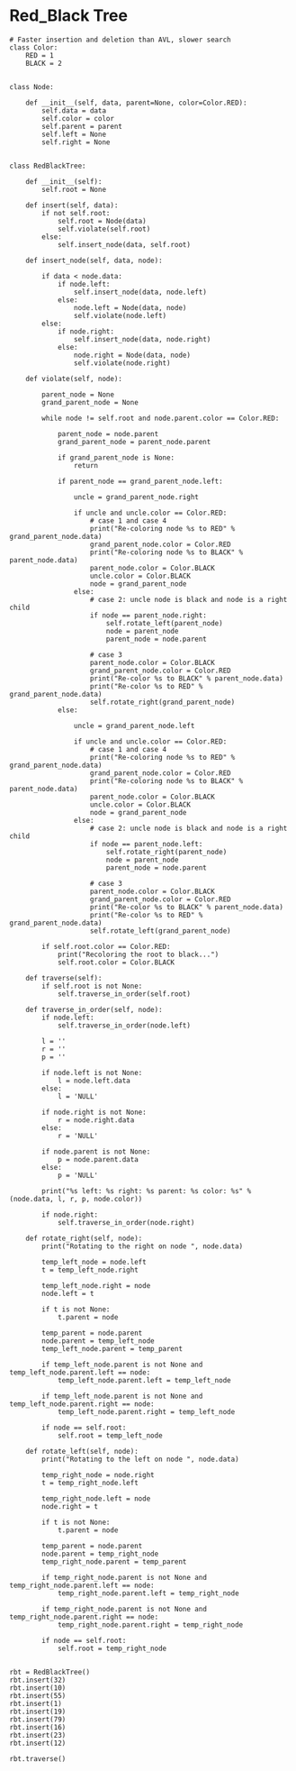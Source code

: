 # Red_Black Tree

    # Faster insertion and deletion than AVL, slower search
    class Color:
        RED = 1
        BLACK = 2


    class Node:

        def __init__(self, data, parent=None, color=Color.RED):
            self.data = data
            self.color = color
            self.parent = parent
            self.left = None
            self.right = None


    class RedBlackTree:

        def __init__(self):
            self.root = None

        def insert(self, data):
            if not self.root:
                self.root = Node(data)
                self.violate(self.root)
            else:
                self.insert_node(data, self.root)

        def insert_node(self, data, node):

            if data < node.data:
                if node.left:
                    self.insert_node(data, node.left)
                else:
                    node.left = Node(data, node)
                    self.violate(node.left)
            else:
                if node.right:
                    self.insert_node(data, node.right)
                else:
                    node.right = Node(data, node)
                    self.violate(node.right)

        def violate(self, node):

            parent_node = None
            grand_parent_node = None

            while node != self.root and node.parent.color == Color.RED:

                parent_node = node.parent
                grand_parent_node = parent_node.parent

                if grand_parent_node is None:
                    return

                if parent_node == grand_parent_node.left:

                    uncle = grand_parent_node.right

                    if uncle and uncle.color == Color.RED:
                        # case 1 and case 4
                        print("Re-coloring node %s to RED" % grand_parent_node.data)
                        grand_parent_node.color = Color.RED
                        print("Re-coloring node %s to BLACK" % parent_node.data)
                        parent_node.color = Color.BLACK
                        uncle.color = Color.BLACK
                        node = grand_parent_node
                    else:
                        # case 2: uncle node is black and node is a right child
                        if node == parent_node.right:
                            self.rotate_left(parent_node)
                            node = parent_node
                            parent_node = node.parent

                        # case 3
                        parent_node.color = Color.BLACK
                        grand_parent_node.color = Color.RED
                        print("Re-color %s to BLACK" % parent_node.data)
                        print("Re-color %s to RED" % grand_parent_node.data)
                        self.rotate_right(grand_parent_node)
                else:

                    uncle = grand_parent_node.left

                    if uncle and uncle.color == Color.RED:
                        # case 1 and case 4
                        print("Re-coloring node %s to RED" % grand_parent_node.data)
                        grand_parent_node.color = Color.RED
                        print("Re-coloring node %s to BLACK" % parent_node.data)
                        parent_node.color = Color.BLACK
                        uncle.color = Color.BLACK
                        node = grand_parent_node
                    else:
                        # case 2: uncle node is black and node is a right child
                        if node == parent_node.left:
                            self.rotate_right(parent_node)
                            node = parent_node
                            parent_node = node.parent

                        # case 3
                        parent_node.color = Color.BLACK
                        grand_parent_node.color = Color.RED
                        print("Re-color %s to BLACK" % parent_node.data)
                        print("Re-color %s to RED" % grand_parent_node.data)
                        self.rotate_left(grand_parent_node)

            if self.root.color == Color.RED:
                print("Recoloring the root to black...")
                self.root.color = Color.BLACK

        def traverse(self):
            if self.root is not None:
                self.traverse_in_order(self.root)

        def traverse_in_order(self, node):
            if node.left:
                self.traverse_in_order(node.left)

            l = ''
            r = ''
            p = ''

            if node.left is not None:
                l = node.left.data
            else:
                l = 'NULL'

            if node.right is not None:
                r = node.right.data
            else:
                r = 'NULL'

            if node.parent is not None:
                p = node.parent.data
            else:
                p = 'NULL'

            print("%s left: %s right: %s parent: %s color: %s" % (node.data, l, r, p, node.color))

            if node.right:
                self.traverse_in_order(node.right)

        def rotate_right(self, node):
            print("Rotating to the right on node ", node.data)

            temp_left_node = node.left
            t = temp_left_node.right

            temp_left_node.right = node
            node.left = t

            if t is not None:
                t.parent = node

            temp_parent = node.parent
            node.parent = temp_left_node
            temp_left_node.parent = temp_parent

            if temp_left_node.parent is not None and temp_left_node.parent.left == node:
                temp_left_node.parent.left = temp_left_node

            if temp_left_node.parent is not None and temp_left_node.parent.right == node:
                temp_left_node.parent.right = temp_left_node

            if node == self.root:
                self.root = temp_left_node

        def rotate_left(self, node):
            print("Rotating to the left on node ", node.data)

            temp_right_node = node.right
            t = temp_right_node.left

            temp_right_node.left = node
            node.right = t

            if t is not None:
                t.parent = node

            temp_parent = node.parent
            node.parent = temp_right_node
            temp_right_node.parent = temp_parent

            if temp_right_node.parent is not None and temp_right_node.parent.left == node:
                temp_right_node.parent.left = temp_right_node

            if temp_right_node.parent is not None and temp_right_node.parent.right == node:
                temp_right_node.parent.right = temp_right_node

            if node == self.root:
                self.root = temp_right_node


    rbt = RedBlackTree()
    rbt.insert(32)
    rbt.insert(10)
    rbt.insert(55)
    rbt.insert(1)
    rbt.insert(19)
    rbt.insert(79)
    rbt.insert(16)
    rbt.insert(23)
    rbt.insert(12)

    rbt.traverse()
